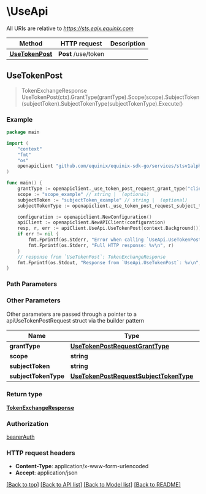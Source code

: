 # \UseApi

All URIs are relative to *https://sts.eqix.equinix.com*

Method | HTTP request | Description
------------- | ------------- | -------------
[**UseTokenPost**](UseApi.md#UseTokenPost) | **Post** /use/token | 



## UseTokenPost

> TokenExchangeResponse UseTokenPost(ctx).GrantType(grantType).Scope(scope).SubjectToken(subjectToken).SubjectTokenType(subjectTokenType).Execute()





### Example

```go
package main

import (
	"context"
	"fmt"
	"os"
	openapiclient "github.com/equinix/equinix-sdk-go/services/stsv1alpha"
)

func main() {
	grantType := openapiclient._use_token_post_request_grant_type("client_credentials") // UseTokenPostRequestGrantType | 
	scope := "scope_example" // string |  (optional)
	subjectToken := "subjectToken_example" // string |  (optional)
	subjectTokenType := openapiclient._use_token_post_request_subject_token_type("urn:ietf:params:oauth:token-type:id_token") // UseTokenPostRequestSubjectTokenType |  (optional)

	configuration := openapiclient.NewConfiguration()
	apiClient := openapiclient.NewAPIClient(configuration)
	resp, r, err := apiClient.UseApi.UseTokenPost(context.Background()).GrantType(grantType).Scope(scope).SubjectToken(subjectToken).SubjectTokenType(subjectTokenType).Execute()
	if err != nil {
		fmt.Fprintf(os.Stderr, "Error when calling `UseApi.UseTokenPost``: %v\n", err)
		fmt.Fprintf(os.Stderr, "Full HTTP response: %v\n", r)
	}
	// response from `UseTokenPost`: TokenExchangeResponse
	fmt.Fprintf(os.Stdout, "Response from `UseApi.UseTokenPost`: %v\n", resp)
}
```

### Path Parameters



### Other Parameters

Other parameters are passed through a pointer to a apiUseTokenPostRequest struct via the builder pattern


Name | Type | Description  | Notes
------------- | ------------- | ------------- | -------------
 **grantType** | [**UseTokenPostRequestGrantType**](UseTokenPostRequestGrantType.md) |  | 
 **scope** | **string** |  | 
 **subjectToken** | **string** |  | 
 **subjectTokenType** | [**UseTokenPostRequestSubjectTokenType**](UseTokenPostRequestSubjectTokenType.md) |  | 

### Return type

[**TokenExchangeResponse**](TokenExchangeResponse.md)

### Authorization

[bearerAuth](../README.md#bearerAuth)

### HTTP request headers

- **Content-Type**: application/x-www-form-urlencoded
- **Accept**: application/json

[[Back to top]](#) [[Back to API list]](../README.md#documentation-for-api-endpoints)
[[Back to Model list]](../README.md#documentation-for-models)
[[Back to README]](../README.md)

